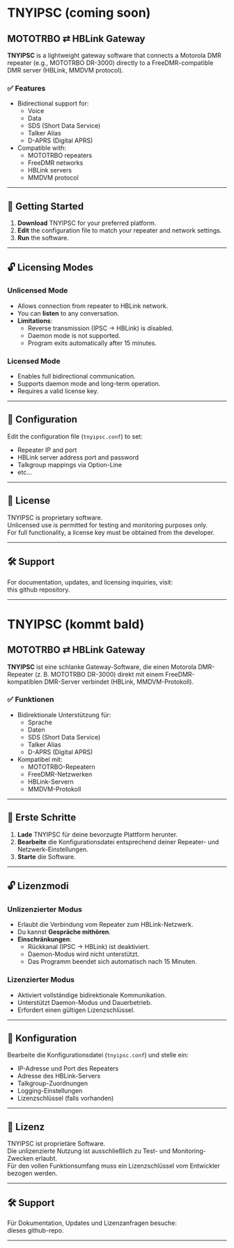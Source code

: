 # TNYIPSC (coming soon)

## MOTOTRBO ⇄ HBLink Gateway

**TNYIPSC** is a lightweight gateway software that connects a Motorola DMR repeater (e.g., MOTOTRBO DR-3000) directly to a FreeDMR-compatible DMR server (HBLink, MMDVM protocol).

### ✅ Features

- Bidirectional support for:
  - Voice
  - Data
  - SDS (Short Data Service)
  - Talker Alias
  - D-APRS (Digital APRS)
- Compatible with:
  - MOTOTRBO repeaters
  - FreeDMR networks
  - HBLink servers
  - MMDVM protocol

---

## 🚀 Getting Started

1. **Download** TNYIPSC for your preferred platform.
2. **Edit** the configuration file to match your repeater and network settings.
3. **Run** the software.

---

## 🔓 Licensing Modes

### Unlicensed Mode
- Allows connection from repeater to HBLink network.
- You can **listen** to any conversation.
- **Limitations**:
  - Reverse transmission (IPSC → HBLink) is disabled.
  - Daemon mode is not supported.
  - Program exits automatically after 15 minutes.

### Licensed Mode
- Enables full bidirectional communication.
- Supports daemon mode and long-term operation.
- Requires a valid license key.

---

## 📁 Configuration

Edit the configuration file (`tnyipsc.conf`) to set:

- Repeater IP and port
- HBLink server address port and password
- Talkgroup mappings via Option-Line
- etc...

---

## 📜 License

TNYIPSC is proprietary software.  
Unlicensed use is permitted for testing and monitoring purposes only.  
For full functionality, a license key must be obtained from the developer.

---

## 🛠️ Support

For documentation, updates, and licensing inquiries, visit:  
this github repository.

---

# TNYIPSC (kommt bald)

## MOTOTRBO ⇄ HBLink Gateway

**TNYIPSC** ist eine schlanke Gateway-Software, die einen Motorola DMR-Repeater (z. B. MOTOTRBO DR-3000) direkt mit einem FreeDMR-kompatiblen DMR-Server verbindet (HBLink, MMDVM-Protokoll).

### ✅ Funktionen

- Bidirektionale Unterstützung für:
  - Sprache
  - Daten
  - SDS (Short Data Service)
  - Talker Alias
  - D-APRS (Digital APRS)
- Kompatibel mit:
  - MOTOTRBO-Repeatern
  - FreeDMR-Netzwerken
  - HBLink-Servern
  - MMDVM-Protokoll

---

## 🚀 Erste Schritte

1. **Lade** TNYIPSC für deine bevorzugte Plattform herunter.
2. **Bearbeite** die Konfigurationsdatei entsprechend deiner Repeater- und Netzwerk-Einstellungen.
3. **Starte** die Software.

---

## 🔓 Lizenzmodi

### Unlizenzierter Modus
- Erlaubt die Verbindung vom Repeater zum HBLink-Netzwerk.
- Du kannst **Gespräche mithören**.
- **Einschränkungen**:
  - Rückkanal (IPSC → HBLink) ist deaktiviert.
  - Daemon-Modus wird nicht unterstützt.
  - Das Programm beendet sich automatisch nach 15 Minuten.

### Lizenzierter Modus
- Aktiviert vollständige bidirektionale Kommunikation.
- Unterstützt Daemon-Modus und Dauerbetrieb.
- Erfordert einen gültigen Lizenzschlüssel.

---

## 📁 Konfiguration

Bearbeite die Konfigurationsdatei (`tnyipsc.conf`) und stelle ein:

- IP-Adresse und Port des Repeaters
- Adresse des HBLink-Servers
- Talkgroup-Zuordnungen
- Logging-Einstellungen
- Lizenzschlüssel (falls vorhanden)

---

## 📜 Lizenz

TNYIPSC ist proprietäre Software.  
Die unlizenzierte Nutzung ist ausschließlich zu Test- und Monitoring-Zwecken erlaubt.  
Für den vollen Funktionsumfang muss ein Lizenzschlüssel vom Entwickler bezogen werden.

---

## 🛠️ Support

Für Dokumentation, Updates und Lizenzanfragen besuche:  
dieses github-repo.

---

